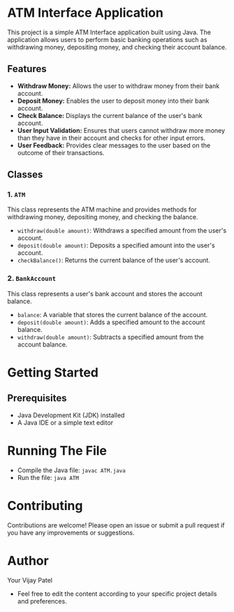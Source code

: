 # ATM Interface Application

This project is a simple ATM Interface application built using Java. 
The application allows users to perform basic banking operations such as withdrawing money, depositing money, and checking their account balance.

## Features

- **Withdraw Money:** Allows the user to withdraw money from their bank account.
- **Deposit Money:** Enables the user to deposit money into their bank account.
- **Check Balance:** Displays the current balance of the user's bank account.
- **User Input Validation:** Ensures that users cannot withdraw more money than they have in their account and checks for other input errors.
- **User Feedback:** Provides clear messages to the user based on the outcome of their transactions.

## Classes

### 1. `ATM`
This class represents the ATM machine and provides methods for withdrawing money, depositing money, and checking the balance.

- `withdraw(double amount)`: Withdraws a specified amount from the user's account.
- `deposit(double amount)`: Deposits a specified amount into the user's account.
- `checkBalance()`: Returns the current balance of the user's account.

### 2. `BankAccount`
This class represents a user's bank account and stores the account balance.

- `balance`: A variable that stores the current balance of the account.
- `deposit(double amount)`: Adds a specified amount to the account balance.
- `withdraw(double amount)`: Subtracts a specified amount from the account balance.

# Getting Started

## Prerequisites

- Java Development Kit (JDK) installed
- A Java IDE or a simple text editor
# Running The File

- Compile the Java file: ```javac ATM.java```
- Run the file: ```java ATM```

# Contributing

Contributions are welcome! Please open an issue or submit a pull request if you have any improvements or suggestions.

# Author
Your Vijay Patel
- Feel free to edit the content according to your specific project details and preferences. 
